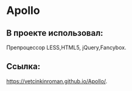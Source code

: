 # Apollo

## В проекте использовал:
Препроцессор LESS,HTML5, jQuery,Fancybox.

## Ссылка:
https://vetcinkinroman.github.io/Apollo/.
